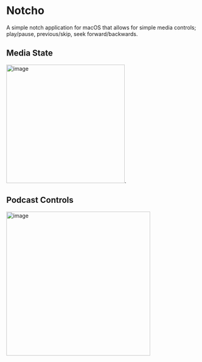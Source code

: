 # Notcho

A simple notch application for macOS that allows for simple media controls; play/pause, previous/skip, seek forward/backwards.

## Media State
<img width="311" alt="image" src="https://github.com/user-attachments/assets/25f1afef-b079-4872-bde7-8975b307a2b9" />.
## Podcast Controls
<img width="378" alt="image" src="https://github.com/user-attachments/assets/edc2ec8f-f1b2-4aa3-819b-8f5bab5d337a" />
